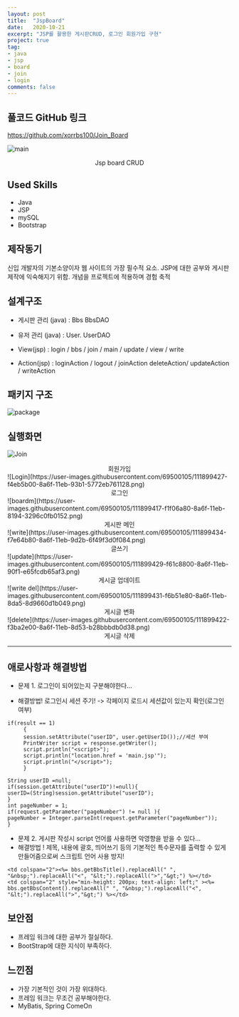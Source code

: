 ```yaml
---
layout: post
title:  "JspBoard"
date:   2020-10-21
excerpt: "JSP를 활용한 게시판CRUD, 로그인 회원가입 구현"
project: true
tag:
- java 
- jsp
- board
- join
- login
comments: false
---
```


## 풀코드 GitHub 링크
<https://github.com/xorrbs100/Join_Board>


![main](https://user-images.githubusercontent.com/69500105/111899428-f583f180-8a6f-11eb-9843-db0cd7b1953d.png)

<center>Jsp board CRUD</center>

## Used Skills
* Java
* JSP
* mySQL
* Bootstrap

## 제작동기
신입 개발자의 기본소양이자 웹 사이트의 가장 필수적 요소.
JSP에 대한 공부와 게시판 제작에 익숙해지기 위함.
개념을 프로젝트에 적용하며 경험 축적


## 설계구조

 * 게시판 관리 (java) :
        Bbs
        BbsDAO
 * 유저 관리 (java) :
      User.
      UserDAO

 * View(jsp) :
  login / bbs / join / main
  / update / view / write
 * Action(jsp) :
  loginAction / logout / joinAction deleteAction/ updateAction / writeAction

## 패키지 구조
  ![package](https://user-images.githubusercontent.com/69500105/111899494-4267c800-8a70-11eb-9edc-89ff553d9d6f.png)
 



## 실행화면

![Join](https://user-images.githubusercontent.com/69500105/111899426-f452c480-8a6f-11eb-9160-abb8def96c30.png)
<center>회원가입</center>
![Login](https://user-images.githubusercontent.com/69500105/111899427-f4eb5b00-8a6f-11eb-93b1-5772eb761128.png)
<center>로그인</center>
![boardm](https://user-images.githubusercontent.com/69500105/111899417-f1f06a80-8a6f-11eb-8194-3296c0fb0152.png)
<center>게시판 메인</center>
![write](https://user-images.githubusercontent.com/69500105/111899434-f7e64b80-8a6f-11eb-9d2b-6f49f3d0f084.png)
<center>글쓰기</center>
![update](https://user-images.githubusercontent.com/69500105/111899429-f61c8800-8a6f-11eb-90f1-e65fcdb65af3.png)
<center>게시글 업데이트</center>
![write del](https://user-images.githubusercontent.com/69500105/111899431-f6b51e80-8a6f-11eb-8da5-8d9660d1b049.png)
<center>게시글 변화</center>
![delete](https://user-images.githubusercontent.com/69500105/111899422-f3ba2e00-8a6f-11eb-8d53-b28bbbdb0d38.png)
<center>게시글 삭제</center>

---

## 애로사항과 해결방법

* 문제 1. 로그인이 되어있는지 구분해야한다...

* 해결방법! 로그인시 세션 주기! -> 각페이지 로드시 세션값이 있는지 확인(로그인 여부)
```
if(result == 1)
     {
     session.setAttribute("userID", user.getUserID());//세션 부여
     PrintWriter script = response.getWriter();
     script.println("<script>");
     script.println("location.href = 'main.jsp'");
     script.println("</script>"); 
     }

```

```
String userID =null;
if(session.getAttribute("userID")!=null){
userID=(String)session.getAttribute("userID");
}
int pageNumber = 1;
if(request.getParameter("pageNumber") != null ){
pageNumber = Integer.parseInt(request.getParameter("pageNumber"));
}
```
* 문제 2. 게시판 작성시 script 언어를 사용하면 악영향을 받을 수 있다...
*  해결방법 ! 제목, 내용에 괄호, 띄어쓰기 등의 기본적인 특수문자를 출력할 수 있게 만들어줌으로써 스크립트 언어 사용 방지!
```
<td colspan="2"><%= bbs.getBbsTitle().replaceAll(" ", "&nbsp;").replaceAll("<", "&lt;").replaceAll(">","&gt;") %></td>
<td colspan="2" style="min-height: 200px; text-align: left;" ><%= bbs.getBbsContent().replaceAll(" ", "&nbsp;").replaceAll("<", "&lt;").replaceAll(">","&gt;") %></td>
```


## 보안점
* 프레임 워크에 대한 공부가 절실하다.
* BootStrap에 대한 지식이 부족하다.


## 느낀점
* 가장 기본적인 것이 가장 위대하다.
* 프레임 워크는 무조건 공부해야한다.
* MyBatis, Spring ComeOn
